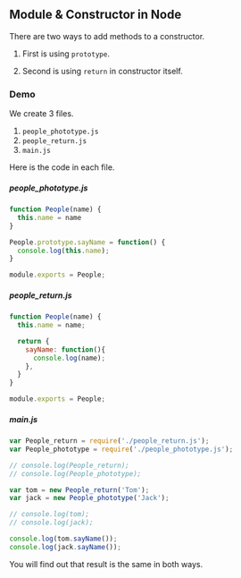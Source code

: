 ## Module & Constructor in Node

There are two ways to add methods to a constructor.

1. First is using `prototype`.

2. Second is using `return` in constructor itself.

### Demo

We create 3 files.

1. `people_phototype.js`
2. `people_return.js`
3. `main.js`

Here is the code in each file.

##### people_phototype.js

```js
function People(name) {
  this.name = name
}

People.prototype.sayName = function() {
  console.log(this.name);
}

module.exports = People;
```

##### people_return.js

```js
function People(name) {
  this.name = name;

  return {
    sayName: function(){
      console.log(name);
    },
  }
}

module.exports = People;
```

##### main.js

```js
var People_return = require('./people_return.js');
var People_phototype = require('./people_phototype.js');

// console.log(People_return);
// console.log(People_phototype);

var tom = new People_return('Tom');
var jack = new People_phototype('Jack');

// console.log(tom);
// console.log(jack);

console.log(tom.sayName());
console.log(jack.sayName());
```

You will find out that result is the same in both ways.
